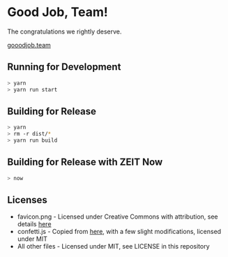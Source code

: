# Good Job, Team!

The congratulations we rightly deserve.

[gooodjob.team](https://gooodjob.team)

## Running for Development

```bash
> yarn
> yarn run start
```

## Building for Release

```bash
> yarn
> rm -r dist/*
> yarn run build
```

## Building for Release with ZEIT Now

```bash
> now
```

## Licenses

- favicon.png - Licensed under Creative Commons with attribution, see details [here](https://commons.wikimedia.org/wiki/File:Emojione_1F389.svg#Licensing)
- confetti.js - Copied from [here](https://codepen.io/jonathanbell/pen/OvYVYw), with a few slight modifications, licensed under MIT
- All other files - Licensed under MIT, see LICENSE in this repository
